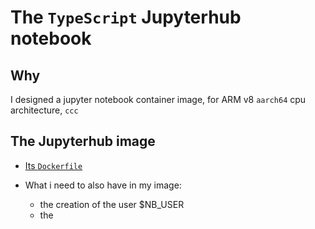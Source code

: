 # The `TypeScript` Jupyterhub notebook

## Why

I designed a jupyter notebook container image, for ARM v8 `aarch64` cpu architecture, `ccc`



## The Jupyterhub image

* [Its `Dockerfile`](https://github.com/jupyterhub/zero-to-jupyterhub-k8s/blob/main/images/singleuser-sample/Dockerfile)

* What i need to also have in my image:
  * the creation of the user $NB_USER
  * the 
